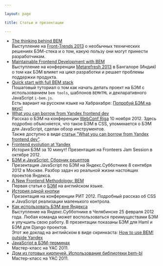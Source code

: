 ```yaml
---

layout: page

title: Статьи и презентации

---
```


 * [The thinking behind BEM](https://vimeo.com/66474705)<br/>
Выступление на [Front-Trends 2013](http://2013.front-trends.com/) о необычных
технических решениях БЭМ-стека и о том, какую пользу они могут принести
разработчикам.
 * [Maintainable Frontend Development with
BEM](http://hasgeek.tv/metarefresh/2013/496-maintainable-frontend-development-with-bem)<br/>
Выступление на конференции [Metarefresh 2013](http://metarefresh.in/2013/) в
Бангалоре (Индия) о том как БЭМ влияет на цикл разработки и решает проблемы
поддержки продукта.
 * [Quick start with full BEM
stack](http://bem.info/articles/start-with-project-stub/)<br/>
Пошаговый туториал о том как начать делать проект на БЭМ с использованием `bem
tools`, шаблонов `BEMHTML` и декларативного JavaScript `i-bem.js`.<br/>
Есть вариант на русском языке на Хабрахабре: [Попробуй БЭМ на 
вкус!](http://habrahabr.ru/post/162385/)
 * [What you can borrow from Yandex frontend
dev](https://vimeo.com/53219242)<br/>
Рассказ о БЭМ на конференции [WebConf Riga](http://webconf.lv/) 10 ноября 2012.
Здесь подробно объясняется, что такое БЭМ в CSS, упоминается о БЭМ для
JavaScript, сделан обзор инструментов.<br/>
Также доступно в виде [статьи "What you can borrow from Yandex frontend
dev"](http://bem.info/articles/yandex-frontend-dev/).
 * [Frontend evolution at Yandex](https://vimeo.com/51897014)<br/>
История БЭМ за 10 минут! Презентация на Fronteers Jam Session в октябре 2012.
 * [БЭМ и JavaScript: Сборник
рецептов](http://events.yandex-team.ru/events/yasubbotnik/msk-sep-2012/talks/324/)<br/>
Презентация JavaScript по БЭМ на Яндекс.Субботнике 8 сентября 2012 в Москве.
Разбор задач из реальной жизни настоящих проектов Яндекса.
 * [A New Frontend Methodology:
BEM](http://coding.smashingmagazine.com/2012/04/16/a-new-front-end-methodology-bem/)<br/>
Первая статья о [БЭМ](http://bem.info) на английском языке.
 * [История одной кнопки](https://vimeo.com/40928087)<br/>
Презентация на конференции РИТ 2012. Подробный рассказ об CSS и JavaScript
реализации маленького контрола.
 * [Как использовать БЭМ вне Яндекса](https://vimeo.com/37533949)<br/>
Выступление на Яндекс.Субботнике в Челябинске 25 февраля 2012 года. Любая
команда может воспользоваться преимуществами БЭМ и улучшить свою работу. В
презентации показаны БЭМ для Haml и БЭМ для Django проектов.<br/>
Этот же доклад на английском в виде скринкаста: [How to use BEM! outside
Yandex](https://vimeo.com/38346573)
 * [JavaScript в
БЭМ-терминах](http://clubs.ya.ru/bem/replies.xml?item_no=1154)<br/>
Мастер-класс на YAC 2011.
 * [Дом из готовых кирпичей. Использование библиотеки
bem-bl](http://clubs.ya.ru/bem/replies.xml?item_no=1152)<br/>
Мастер-класс на YAC 2011.
